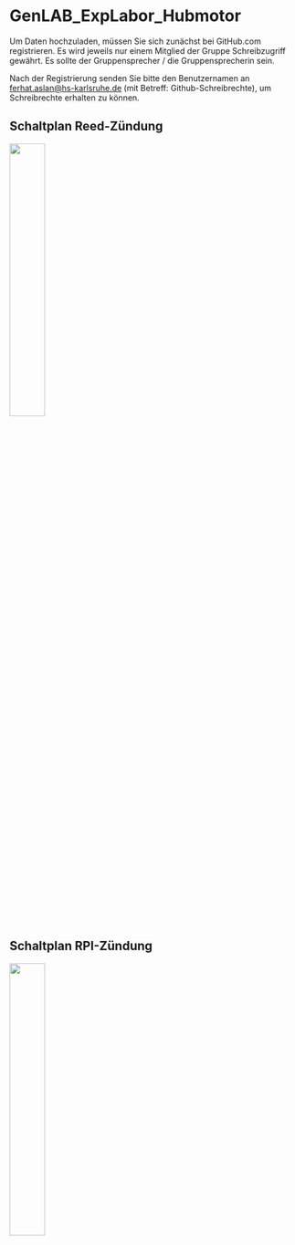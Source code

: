 # GenLAB_ExpLabor_Hubmotor


Um Daten hochzuladen, müssen Sie sich zunächst bei GitHub.com registrieren. 
Es wird jeweils nur einem Mitglied der Gruppe Schreibzugriff gewährt. Es sollte der Gruppensprecher / die Gruppensprecherin sein.

Nach der Registrierung senden Sie bitte den Benutzernamen an 
ferhat.aslan@hs-karlsruhe.de 
(mit Betreff: Github-Schreibrechte), um Schreibrechte erhalten zu können. 

## Schaltplan Reed-Zündung

<img src="Reed-Zündung.jpg" width=35%>

## Schaltplan RPI-Zündung

<img src="RPI-Zündung.jpg" width=35%>
